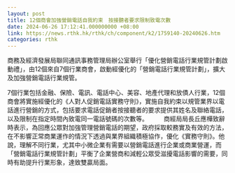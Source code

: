 ```yaml
---
layout: post
title: 12個商會加強營銷電話自我約束　按接聽者要求限制致電次數　
date: 2024-06-26 17:12:41.000000000 +08:00
link: https://news.rthk.hk/rthk/ch/component/k2/1759140-20240626.htm
categories: rthk
---
```


商務及經濟發展局聯同通訊事務管理局辦公室舉行「優化營銷電話行業規管計劃啟動禮」，由12個來自7個行業商會，啟動經優化的「營銷電話行業規管計劃」，擴大及加強營銷電話行業規管。

7個行業包括金融、保險、電訊、電話中心、美容、地產代理和放債人行業，12個商會將實施經優化的《人對人促銷電話實務守則》，實施自我約束以規管業界以電話進行營銷的方式，包括要求電話促銷者按接聽者的要求提供其姓名及聯絡電話，以及限制在指定時間內致電同一電話號碼的次數等。
　　 
商經局局長丘應樺致辭時表示，為回應公眾對加強管理營銷電話的期望，政府採取較務實及有效的方法，在不影響正常商業運作的情況下透過與業界組織積極協作，優化《實務守則》。他說，理解不同行業，尤其中小微企業有需要以營銷電話進行企業或商業營運，而「營銷電話行業規管計劃」平衡了企業營商和減輕公眾受滋擾電話影響的需要，同時有助提升行業形象，達致雙贏局面。
